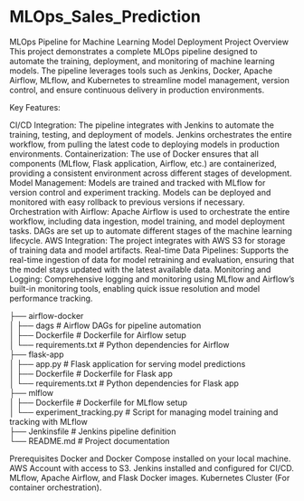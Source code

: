 # MLOps_Sales_Prediction

MLOps Pipeline for Machine Learning Model Deployment
Project Overview
This project demonstrates a complete MLOps pipeline designed to automate the training, deployment, and monitoring of machine learning models. The pipeline leverages tools such as Jenkins, Docker, Apache Airflow, MLflow, and Kubernetes to streamline model management, version control, and ensure continuous delivery in production environments.

Key Features:

CI/CD Integration: The pipeline integrates with Jenkins to automate the training, testing, and deployment of models. Jenkins orchestrates the entire workflow, from pulling the latest code to deploying models in production environments.
Containerization: The use of Docker ensures that all components (MLflow, Flask application, Airflow, etc.) are containerized, providing a consistent environment across different stages of development.
Model Management: Models are trained and tracked with MLflow for version control and experiment tracking. Models can be deployed and monitored with easy rollback to previous versions if necessary.
Orchestration with Airflow: Apache Airflow is used to orchestrate the entire workflow, including data ingestion, model training, and model deployment tasks. DAGs are set up to automate different stages of the machine learning lifecycle.
AWS Integration: The project integrates with AWS S3 for storage of training data and model artifacts. 
Real-time Data Pipelines: Supports the real-time ingestion of data for model retraining and evaluation, ensuring that the model stays updated with the latest available data.
Monitoring and Logging: Comprehensive logging and monitoring using MLflow and Airflow’s built-in monitoring tools, enabling quick issue resolution and model performance tracking.


├── airflow-docker     
│   ├── dags                                         # Airflow DAGs for pipeline automation     
│   ├── Dockerfile                 # Dockerfile for Airflow setup     
│   └── requirements.txt           # Python dependencies for Airflow      
├── flask-app      
│   ├── app.py                     # Flask application for serving model predictions     
│   ├── Dockerfile                 # Dockerfile for Flask app     
│   └── requirements.txt           # Python dependencies for Flask app     
├── mlflow       
│   ├── Dockerfile                 # Dockerfile for MLflow setup      
│   └── experiment_tracking.py     # Script for managing model training and tracking with MLflow      
├── Jenkinsfile                    # Jenkins pipeline definition      
└── README.md                      # Project documentation     


Prerequisites
Docker and Docker Compose installed on your local machine.
AWS Account with access to S3.
Jenkins installed and configured for CI/CD.
MLflow, Apache Airflow, and Flask Docker images.
Kubernetes Cluster (For container orchestration).
